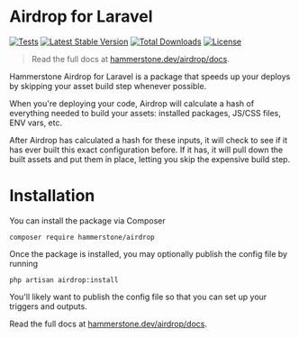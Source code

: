 # Airdrop for Laravel

[![Tests](https://github.com/hammerstonehq/airdrop/actions/workflows/tests.yml/badge.svg)](https://github.com/hammerstonehq/airdrop/actions/workflows/tests.yml) [![Latest Stable Version](https://poser.pugx.org/hammerstone/airdrop/v)](//packagist.org/packages/hammerstone/airdrop) [![Total Downloads](https://poser.pugx.org/hammerstone/airdrop/downloads)](//packagist.org/packages/hammerstone/airdrop) [![License](https://poser.pugx.org/hammerstone/airdrop/license)](//packagist.org/packages/hammerstone/airdrop)

> Read the full docs at [hammerstone.dev/airdrop/docs](https://hammerstone.dev/airdrop/docs/main/overview).

Hammerstone Airdrop for Laravel is a package that speeds up your deploys by skipping your asset build step whenever possible.

When you're deploying your code, Airdrop will calculate a hash of everything needed to build your assets: installed packages, JS/CSS files, ENV vars, etc.

After Airdrop has calculated a hash for these inputs, it will check to see if it has ever built this exact configuration before. If it has, it will pull down the built assets and put them in place, letting you skip the expensive build step.


# Installation

You can install the package via Composer
```console
composer require hammerstone/airdrop
```

Once the package is installed, you may optionally publish the config file by running 
```console
php artisan airdrop:install
```

You'll likely want to publish the config file so that you can set up your triggers and outputs.

Read the full docs at [hammerstone.dev/airdrop/docs](https://hammerstone.dev/airdrop/docs/main/overview).
